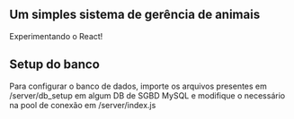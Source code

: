 ## Um simples sistema de gerência de animais

Experimentando o React!

## Setup do banco

Para configurar o banco de dados, importe os arquivos presentes em /server/db_setup em algum DB de SGBD MySQL e modifique o necessário na pool de conexão em /server/index.js
